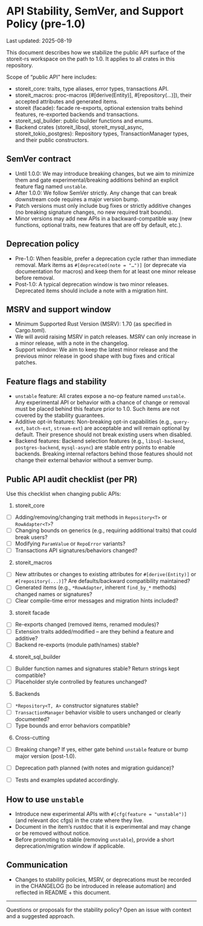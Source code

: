 # API Stability, SemVer, and Support Policy (pre-1.0)

Last updated: 2025-08-19

This document describes how we stabilize the public API surface of the storeit-rs workspace on the path to 1.0. It applies to all crates in this repository.

Scope of “public API” here includes:
- storeit_core: traits, type aliases, error types, transactions API.
- storeit_macros: proc-macros (#[derive(Entity)], #[repository(...)]), their accepted attributes and generated items.
- storeit (facade): facade re-exports, optional extension traits behind features, re-exported backends and transactions.
- storeit_sql_builder: public builder functions and enums.
- Backend crates (storeit_libsql, storeit_mysql_async, storeit_tokio_postgres): Repository types, TransactionManager types, and their public constructors.


## SemVer contract

- Until 1.0.0: We may introduce breaking changes, but we aim to minimize them and gate experimental/breaking additions behind an explicit feature flag named `unstable`.
- After 1.0.0: We follow SemVer strictly. Any change that can break downstream code requires a major version bump.
- Patch versions must only include bug fixes or strictly additive changes (no breaking signature changes, no new required trait bounds).
- Minor versions may add new APIs in a backward-compatible way (new functions, optional traits, new features that are off by default, etc.).


## Deprecation policy

- Pre-1.0: When feasible, prefer a deprecation cycle rather than immediate removal. Mark items as `#[deprecated(note = "…")]` (or deprecate via documentation for macros) and keep them for at least one minor release before removal.
- Post-1.0: A typical deprecation window is two minor releases. Deprecated items should include a note with a migration hint.


## MSRV and support window

- Minimum Supported Rust Version (MSRV): 1.70 (as specified in Cargo.toml).
- We will avoid raising MSRV in patch releases. MSRV can only increase in a minor release, with a note in the changelog.
- Support window: We aim to keep the latest minor release and the previous minor release in good shape with bug fixes and critical patches.


## Feature flags and stability

- `unstable` feature: All crates expose a no-op feature named `unstable`. Any experimental API or behavior with a chance of change or removal must be placed behind this feature prior to 1.0. Such items are not covered by the stability guarantees.
- Additive opt-in features: Non-breaking opt-in capabilities (e.g., `query-ext`, `batch-ext`, `stream-ext`) are acceptable and will remain optional by default. Their presence should not break existing users when disabled.
- Backend features: Backend selection features (e.g., `libsql-backend`, `postgres-backend`, `mysql-async`) are stable entry points to enable backends. Breaking internal refactors behind those features should not change their external behavior without a semver bump.


## Public API audit checklist (per PR)

Use this checklist when changing public APIs:

1) storeit_core
- [ ] Adding/removing/changing trait methods in `Repository<T>` or `RowAdapter<T>`?
- [ ] Changing bounds on generics (e.g., requiring additional traits) that could break users?
- [ ] Modifying `ParamValue` or `RepoError` variants?
- [ ] Transactions API signatures/behaviors changed?

2) storeit_macros
- [ ] New attributes or changes to existing attributes for `#[derive(Entity)]` or `#[repository(...)]`? Are defaults/backward compatibility maintained?
- [ ] Generated items (e.g., `*RowAdapter`, inherent `find_by_*` methods) changed names or signatures?
- [ ] Clear compile-time error messages and migration hints included?

3) storeit facade
- [ ] Re-exports changed (removed items, renamed modules)?
- [ ] Extension traits added/modified – are they behind a feature and additive?
- [ ] Backend re-exports (module path/names) stable?

4) storeit_sql_builder
- [ ] Builder function names and signatures stable? Return strings kept compatible?
- [ ] Placeholder style controlled by features unchanged?

5) Backends
- [ ] `*Repository<T, A>` constructor signatures stable?
- [ ] `TransactionManager` behavior visible to users unchanged or clearly documented?
- [ ] Type bounds and error behaviors compatible?

6) Cross-cutting
- [ ] Breaking change? If yes, either gate behind `unstable` feature or bump major version (post-1.0).
- [ ] Deprecation path planned (with notes and migration guidance)?
- [ ] Tests and examples updated accordingly.


## How to use `unstable`

- Introduce new experimental APIs with `#[cfg(feature = "unstable")]` (and relevant doc cfgs) in the crate where they live.
- Document in the item’s rustdoc that it is experimental and may change or be removed without notice.
- Before promoting to stable (removing `unstable`), provide a short deprecation/migration window if applicable.


## Communication

- Changes to stability policies, MSRV, or deprecations must be recorded in the CHANGELOG (to be introduced in release automation) and reflected in README + this document.

---

Questions or proposals for the stability policy? Open an issue with context and a suggested approach.
